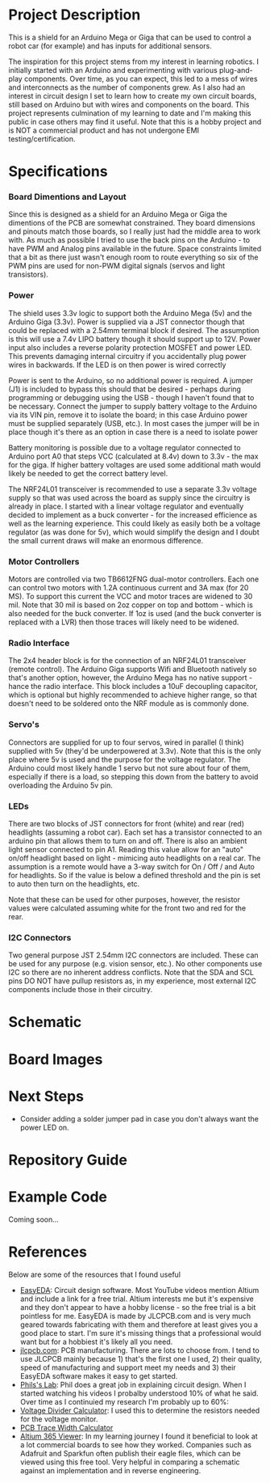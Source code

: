 # Project Description

This is a shield for an Arduino Mega or Giga that can be used to control a robot car (for example) and has inputs for additional sensors.  

The inspiration for this project stems from my interest in learning robotics.  I initially started with an Arduino and experimenting with various plug-and-play components.  Over time, as you can expect, this led to a mess of wires and interconnects as the number of components grew.  As I also had an interest in circuit design I set to learn how to create my own circuit boards, still based on Arduino but with wires and components on the board.  This project represents culmination of my learning to date and I'm making this public in case others may find it useful.  Note that this is a hobby project and is NOT a commercial product and has not undergone EMI testing/certification.

# Specifications

### Board Dimentions and Layout

Since this is designed as a shield for an Arduino Mega or Giga the dimentions of the PCB are somewhat constrained.  They board dimensions and pinouts match those boards, so I really just had the middle area to work with.  As much as possible I tried to use the back pins on the Arduino - to have PWM and Analog pins available in the future.  Space constraints limited that a bit as there just wasn't enough room to route everything so six of the PWM pins are used for non-PWM digital signals (servos and light transistors).  

### Power

The shield uses 3.3v logic to support both the Arduino Mega (5v) and the Arduino Giga (3.3v).  Power is supplied via a JST connector though that could be replaced with a 2.54mm terminal block if desired.  The assumption is this will use a 7.4v LIPO battery though it should support up to 12V.  Power input also includes a reverse polarity protection MOSFET and power LED.  This prevents damaging internal circuitry if you accidentally plug power wires in backwards.  If the LED is on then power is wired correctly

Power is sent to the Arduino, so no additional power is required.  A jumper (J1) is included to bypass this should that be desired - perhaps during programming or debugging using the USB - though I haven't found that to be necessary.  Connect the jumper to supply battery voltage to the Arduino via its VIN pin, remove it to isolate the board; in this case Arduino power must be supplied separately (USB, etc.).  In most cases the jumper will be in place though it's there as an option in case there is a need to isolate power

Battery monitoring is possible due to a voltage regulator connected to Arduino port A0 that steps VCC (calculated at 8.4v) down to 3.3v - the max for the giga.  If higher battery voltages are used some additional math would likely be needed to get the correct battery level.

The NRF24L01 transceiver is recommended to use a separate 3.3v voltage supply so that was used across the board as supply since the circuitry is already in place.  I started with a linear voltage regulator and eventually decided to implement as a buck converter - for the increased efficience as well as the learning experience.  This could likely as easily both be a voltage regulator (as was done for 5v), which would simplify the design and I doubt the small current draws will make an enormous difference.  

### Motor Controllers

Motors are controlled via two TB6612FNG dual-motor controllers.  Each one can control two motors with 1.2A continuous current and 3A max (for 20 MS).  To support this current the VCC and motor traces are widened to 30 mil.  Note that 30 mil is based on 2oz copper on top and bottom - which is also needed for the buck converter.  If 1oz is used (and the buck converter is replaced with a LVR) then those traces will likely need to be widened.  

### Radio Interface

The 2x4 header block is for the connection of an NRF24L01 transceiver (remote control).  The Arduino Giga supports Wifi and Bluetooth natively so that's another option, however, the Arduino Mega has no native support - hance the radio interface.  This block includes a 10uF decoupling capacitor, which is optional but highly recommended to achieve higher range, so that doesn't need to be soldered onto the NRF module as is commonly done.  

### Servo's

Connectors are supplied for up to four servos, wired in parallel (I think) supplied with 5v (they'd be underpowered at 3.3v).  Note that this is the only place where 5v is used and the purpose for the voltage regulator.  The Arduino could most likely handle 1 servo but not sure about four of them, especially if there is a load, so stepping this down from the battery to avoid overloading the Arduino 5v pin.

### LEDs

There are two blocks of JST connectors for front (white) and rear (red) headlights (assuming a robot car).  Each set has a transistor connected to an arduino pin that allows them to turn on and off.  There is also an ambient light sensor connected to pin A1.  Reading this value allow for an "auto" on/off headlight based on light - mimicing auto headlights on a real car.  The assumption is a remote would have a 3-way switch for On / Off / and Auto for headlights.  So if the value is below a defined threshold and the pin is set to auto then turn on the headlights, etc.  

Note that these can be used for other purposes, however, the resistor values were calculated assuming white for the front two and red for the rear.  

### I2C Connectors

Two general purpose JST 2.54mm I2C connectors are included.  These can be used for any purpose (e.g. vision sensor, etc.).  No other components use I2C so there are no inherent address conflicts.  Note that the SDA and SCL pins DO NOT have pullup resistors as, in my experience, most external I2C components include those in their circuitry.

# Schematic

# Board Images

# Next Steps

- Consider adding a solder jumper pad in case you don't always want the power LED on.

# Repository Guide

# Example Code

Coming soon...

# References

Below are some of the resources that I found useful

- [EasyEDA](https://easyeda.com/):  Circuit design software.  Most YouTube videos mention Altium and include a link for a free trial.  Altium interests me but it's expensive and they don't appear to have a hobby license - so the free trial is a bit pointless for me.  EasyEDA is made by JLCPCB.com and is very much geared towards fabricating with them and therefore at least gives you a good place to start.  I'm sure it's missing things that a professional would want but for a hobbiest it's likely all you need.
- [jlcpcb.com](https://jlcpcb.com):  PCB manufacturing.  There are lots to choose from.  I tend to use JLCPCB mainly because 1) that's the first one I used, 2) their quality, speed of manufacturing and support meet my needs and 3) their EasyEDA software makes it easy to get started.  
- [Phils's Lab](https://www.youtube.com/@PhilsLab):  Phil does a great job in explaining circuit design.  When I started watching his videos I probalby understood 10% of what he said.  Over time as I continuied my research I'm probably up to 60%:  
- [Voltage Divider Calculator](https://ohmslawcalculator.com/voltage-divider-calculator):  I used this to determine the resistors needed for the voltage monitor.
- [PCB Trace Width Calculator](https://www.digikey.com/en/resources/conversion-calculators/conversion-calculator-pcb-trace-width)
- [Altium 365 Viewer](https://www.altium.com/viewer/):  In my learning journey I found it beneficial to look at a lot commercial boards to see how they worked.  Companies such as Adafruit and Sparkfun often publish their eagle files, which can be viewed using this free tool.  Very helpful in comparing a schematic against an implementation and in reverse engineering.

